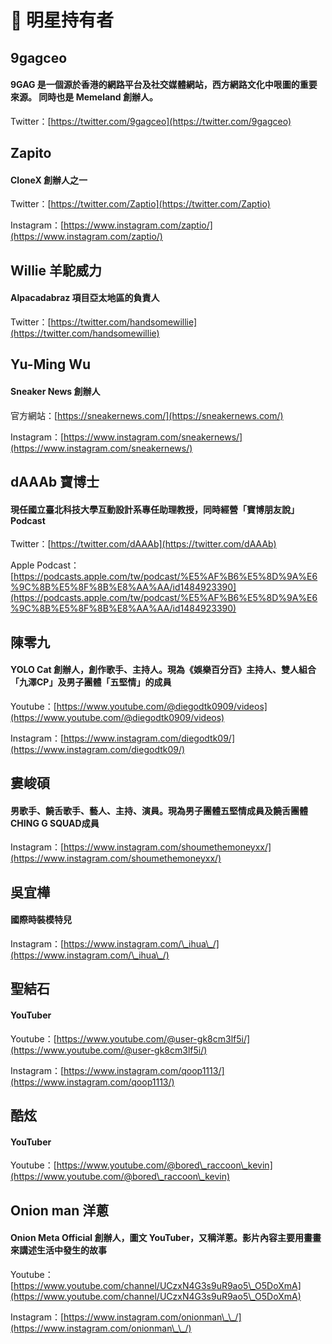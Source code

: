 # 🌟 明星持有者

## 9gagceo

#### 9GAG 是一個源於香港的網路平台及社交媒體網站，西方網路文化中哏圖的重要來源。 同時也是 Memeland 創辦人。

Twitter：[https://twitter.com/9gagceo](https://twitter.com/9gagceo)



## Zapito

#### CloneX 創辦人之一

Twitter：[https://twitter.com/Zaptio](https://twitter.com/Zaptio)

Instagram：[https://www.instagram.com/zaptio/](https://www.instagram.com/zaptio/)



## Willie 羊駝威力

#### Alpacadabraz 項目亞太地區的負責人

Twitter：[https://twitter.com/handsomewillie](https://twitter.com/handsomewillie)



## Yu-Ming Wu

#### Sneaker News 創辦人

官方網站：[https://sneakernews.com/](https://sneakernews.com/)

Instagram：[https://www.instagram.com/sneakernews/](https://www.instagram.com/sneakernews/)



## dAAAb 寶博士

#### 現任國立臺北科技大學互動設計系專任助理教授，同時經營「寶博朋友說」 Podcast

Twitter：[https://twitter.com/dAAAb](https://twitter.com/dAAAb)

Apple Podcast：[https://podcasts.apple.com/tw/podcast/%E5%AF%B6%E5%8D%9A%E6%9C%8B%E5%8F%8B%E8%AA%AA/id1484923390](https://podcasts.apple.com/tw/podcast/%E5%AF%B6%E5%8D%9A%E6%9C%8B%E5%8F%8B%E8%AA%AA/id1484923390)



## 陳零九

#### YOLO Cat 創辦人，創作歌手、主持人。現為《娛樂百分百》主持人、雙人組合「九澤CP」及男子團體「五堅情」的成員

Youtube：[https://www.youtube.com/@diegodtk0909/videos](https://www.youtube.com/@diegodtk0909/videos)

Instagram：[https://www.instagram.com/diegodtk09/](https://www.instagram.com/diegodtk09/)



## 婁峻碩

#### 男歌手、饒舌歌手、藝人、主持、演員。現為男子團體五堅情成員及饒舌團體CHING G SQUAD成員

Instagram：[https://www.instagram.com/shoumethemoneyxx/](https://www.instagram.com/shoumethemoneyxx/)



## 吳宜樺

#### 國際時裝模特兒

Instagram：[https://www.instagram.com/\_ihua\_/](https://www.instagram.com/\_ihua\_/)



## 聖結石

#### YouTuber

Youtube：[https://www.youtube.com/@user-gk8cm3lf5i/](https://www.youtube.com/@user-gk8cm3lf5i/)

Instagram：[https://www.instagram.com/qoop1113/](https://www.instagram.com/qoop1113/)



## 酷炫

#### YouTuber

Youtube：[https://www.youtube.com/@bored\_raccoon\_kevin](https://www.youtube.com/@bored\_raccoon\_kevin)



## Onion man 洋蔥

#### Onion Meta Official 創辦人，圖文 YouTuber，又稱洋蔥。影片內容主要用畫畫來講述生活中發生的故事

Youtube：[https://www.youtube.com/channel/UCzxN4G3s9uR9ao5\_O5DoXmA](https://www.youtube.com/channel/UCzxN4G3s9uR9ao5\_O5DoXmA)

Instagram：[https://www.instagram.com/onionman\_\_/](https://www.instagram.com/onionman\_\_/)



